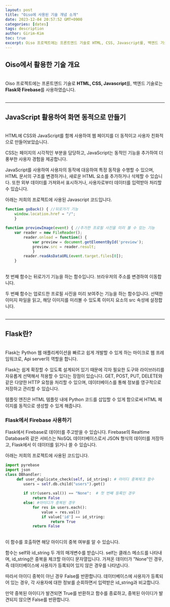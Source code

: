 ```yaml
---
layout: post
title: "Oiso에 사용된 기술 개념 소개"
date: 2023-12-04 20:57:52 GMT+0900
categories: [dates]
tags: description
author: Girim-Kim
toc: true
excerpt: Oiso 프로젝트에는 프론트엔드 기술로 HTML, CSS, Javascript를, 백엔드 기술로는 Flask와 Firebase를 사용하였습니다. ...
---
```


## Oiso에서 활용한 기술 개요
<br>
 Oiso 프로젝트에는 프론트엔드 기술로 <b>HTML, CSS, Javascript</b>를, 백엔드 기술로는 <b>Flask와 Firebase</b>를 사용하였습니다. 
<br><br>

---

## JavaScript 활용하여 화면 동적으로 만들기
<br> 
HTML에 CSS와 JavaScript를 함께 사용하여 웹 페이지를 더 동적이고 사용자 친화적으로 만들어보았습니다.<br> 

CSS는 페이지의 시각적인 부분을 담당하고, JavaScript는 동적인 기능을 추가하여 더 풍부한 사용자 경험을 제공합니다.<br> 

JavaScript를 사용하여 사용자의 동작에 대응하여 특정 동작을 수행할 수 있으며, HTML 문서의 구조를 변경하거나, 새로운 HTML 요소를 추가하거나 삭제할 수 있습니다. 또한 외부 데이터를 가져와서 표시하거나, 사용자로부터 데이터를 입력받아 처리할 수 있습니다. <br> 

아래는 저희의 프로젝트에 사용된 Javascript 코드입니다.<br>

```javascript
function goBack() { //뒤로가기 기능
    window.location.href = "/";
    }

function previewImage(event) { //추가한 프로필 사진을 미리 볼 수 있는 기능
    var reader = new FileReader();
        reader.onload = function() {
            var preview = document.getElementById('preview');
            preview.src = reader.result;
            }
        reader.readAsDataURL(event.target.files[0]);
    }
```
<br>
첫 번째 함수는 뒤로가기 기능을 하는 함수입니다. 브라우저의 주소를 변경하여 이동합니다. <br>

두 번째 함수는 업로드한 프로필 사진을 미리 보여주는 기능을 하는 함수입니다. 선택한 이미지 파일을 읽고, 해당 이미지를 미리볼 수 있도록 이미지 요소의 src 속성에 설정합니다. <br><br>
 
---

## Flask란?
<br>
Flask는 Python 웹 애플리케이션을 빠르고 쉽게 개발할 수 있게 하는 마이크로 웹 프레임워크로, Api server의 역할을 합니다.<br>

Flask는 쉽게 확장할 수 있도록 설계되어 있기 때문에 각자 필요한 도구와 라이브러리를 자유롭게 선택해서 적용할 수 있다는 장점이 있습니다. GET, POST, PUT, DELETE와 같은 다양한 HTTP 요청을 처리할 수 있으며, 데이터베이스를 통해 정보를 영구적으로 저장하고 관리할 수 있습니다.<br>

템플릿 엔진은 HTML 템플릿 내에 Python 코드를 삽입할 수 있게 함으로써 HTML 페이지를 동적으로 생성할 수 있게 해줍니다. <br>

### Flask에서 Firebase 사용하기

Flask에서 Firebase로 데이터를 주고받을 수 있습니다. Firebase의 Realtime Database와 같은 서비스는 NoSQL 데이터베이스로서 JSON 형식의 데이터를 저장하고, Flask에서 이 데이터를 읽거나 쓸 수 있습니다. <br> 

아래는 저희의 프로젝트에 사용된 코드입니다.<br>

```python
import pyrebase
import json
class DBhandler:
     def user_duplicate_check(self, id_string): # 아이디 중복체크 함수
        users = self.db.child("users").get()
        
        if str(users.val()) == "None":  # 첫 번째 등록인 경우
            return False
        else: #아이디가 중복된 경우
            for res in users.each():
                value = res.val()
                if value['id'] == id_string:
                    return True
            return False

```
<br>
이 함수를 호출하면 해당 아이디의 중복 여부를 알 수 있습니다. <br> 

함수는 self와 id_string 두 개의 매개변수를 받습니다. self는 클래스 메소드를 나타내며, id_string은 중복을 체크할 아이디 문자열입니다. 
가져온 데이터가 "None"인 경우, 즉 데이터베이스에 사용자가 등록되어 있지 않은 경우를 나타냅니다. <br> 

따라서 아이디 중복이 아닌 경우 False를 반환합니다. 데이터베이스에 사용자가 등록되어 있는 경우, 각 사용자에 대한 정보를 순회하면서 입력받은 id_string과 비교합니다. <br>

만약 중복된 아이디가 발견되면 True를 반환하고 함수를 종료하고, 중복된 아이디가 발견되지 않으면 False를 반환합니다.
 
